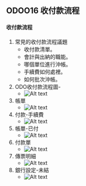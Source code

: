 ## ODOO16 收付款流程
#### 收付款流程
1. 常見的收付款流程議題
   + 收付款清單。
   + 會計與出納的職能。
   + 哪個單位進行沖帳。
   + 手續費如何處裡。
   + 如何批次沖帳。
3. ODO收付款流程圖-
   + ![Alt text](https://github.com/ksharry/odoo-repository/blob/main/pic/A6121.png?raw=true)
3. 帳單
   + ![Alt text](https://github.com/ksharry/odoo-repository/blob/main/pic/A6122.png?raw=true)
4. 付款-手續費
   + ![Alt text](https://github.com/ksharry/odoo-repository/blob/main/pic/A6123.png?raw=true)
5. 帳單-已付
   + ![Alt text](https://github.com/ksharry/odoo-repository/blob/main/pic/A6124.png?raw=true)
6. 付款單
   + ![Alt text](https://github.com/ksharry/odoo-repository/blob/main/pic/A6125.png?raw=true)
7. 傳票明細
   + ![Alt text](https://github.com/ksharry/odoo-repository/blob/main/pic/A6126.png?raw=true)
8. 銀行設定-未結
   + ![Alt text](https://github.com/ksharry/odoo-repository/blob/main/pic/A4127.png?raw=true)

